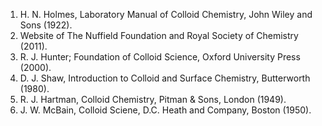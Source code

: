 
1. H. N. Holmes, Laboratory Manual of Colloid Chemistry, John Wiley and Sons (1922).  
2. Website of The Nuffield Foundation and Royal Society of Chemistry (2011).  
3. R. J. Hunter; Foundation of Colloid Science, Oxford University Press (2000).  
4. D. J. Shaw, Introduction to Colloid and Surface Chemistry, Butterworth (1980).  
5. R. J. Hartman, Colloid Chemistry, Pitman & Sons, London (1949).  
6. J. W. McBain, Colloid Sciene, D.C. Heath and Company, Boston (1950).   


